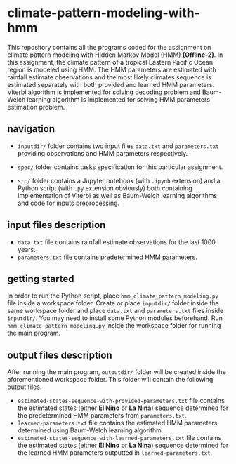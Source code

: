 # climate-pattern-modeling-with-hmm  

This repository contains all the programs coded for the assignment on climate pattern modeling with Hidden Markov Model (HMM) **(Offline-2)**. In this assignment, the climate pattern of a tropical Eastern Pacific Ocean region is modeled using HMM. The HMM parameters are estimated with rainfall estimate observations and the most likely climates sequence is estimated separately with both provided and learned HMM parameters. Viterbi algorithm is implemented for solving decoding problem and Baum-Welch learning algorithm is implemented for solving HMM parameters estimation problem.  



## navigation  

- `inputdir/` folder contains two input files `data.txt` and `parameters.txt` providing observations and HMM parameters respectively.  

- `spec/` folder contains tasks specification for this particular assignment.  
- `src/` folder contains a Jupyter notebook (with `.ipynb` extension) and a Python script (with `.py` extension obviously) both containing implementation of Viterbi as well as Baum-Welch learning algorithms and code for inputs preprocessing.  



## input files description  

- `data.txt` file contains rainfall estimate observations for the last 1000 years.  
- `parameters.txt` file contains predetermined HMM parameters.  



## getting started  

In order to run the Python script, place `hmm_climate_pattern_modeling.py` file inside a workspace folder. Create or place `inputdir/` folder inside the same workspace folder and place `data.txt` and `parameters.txt` files inside `inputdir/`. You may need to install some Python modules beforehand. Run `hmm_climate_pattern_modeling.py` inside the workspace folder for running the main program.  



## output files description  

After running the main program, `outputdir/` folder will be created inside the aforementioned workspace folder. This folder will contain the following output files.  

- `estimated-states-sequence-with-provided-parameters.txt` file contains the estimated states (either **El Nino** or **La Nina**) sequence determined for the predetermined HMM parameters from `parameters.txt`.  
- `learned-parameters.txt` file contains the estimated HMM parameters determined using Baum-Welch learning algorithm.  
- `estimated-states-sequence-with-learned-parameters.txt` file contains the estimated states (either **El Nino** or **La Nina**) sequence determined for the learned HMM parameters outputted in `learned-parameters.txt`.  

